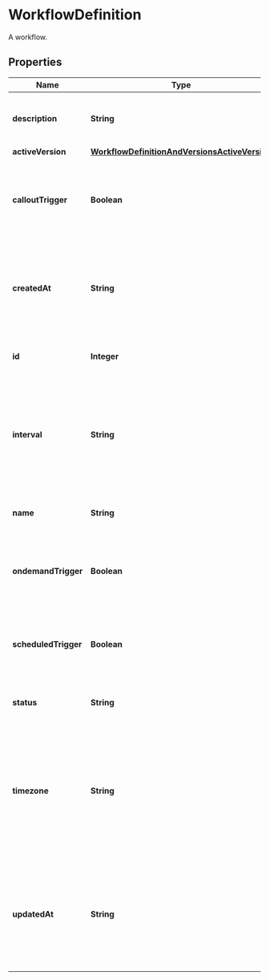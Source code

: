 

# WorkflowDefinition

A workflow. 

## Properties

| Name | Type | Description | Notes |
|------------ | ------------- | ------------- | -------------|
|**description** | **String** | The description of the workflow definition.  |  [optional] |
|**activeVersion** | [**WorkflowDefinitionAndVersionsActiveVersion**](WorkflowDefinitionAndVersionsActiveVersion.md) |  |  [optional] |
|**calloutTrigger** | **Boolean** | Indicates whether the callout trigger is enabled for the retrieved workflow.  |  [optional] |
|**createdAt** | **String** | The date and time when the workflow is created, in the &#x60;YYYY-MM-DD HH:MM:SS&#x60; format.  |  [optional] |
|**id** | **Integer** | The unique ID of the workflow definition.  |  [optional] |
|**interval** | **String** | The schedule of the workflow, in a CRON expression. Returns null if the schedued trigger is disabled.  |  [optional] |
|**name** | **String** | The name of the workflow definition.  |  [optional] |
|**ondemandTrigger** | **Boolean** | Indicates whether the ondemand trigger is enabled for the workflow.  |  [optional] |
|**scheduledTrigger** | **Boolean** | Indicates whether the scheduled trigger is enabled for the workflow.  |  [optional] |
|**status** | **String** | The status of the workflow definition.  |  [optional] |
|**timezone** | **String** | The timezone that is configured for the scheduler of the workflow. Returns null if the scheduled trigger is disabled.  |  [optional] |
|**updatedAt** | **String** | The date and time when the workflow is updated the last time, in the &#x60;YYYY-MM-DD HH:MM:SS&#x60; format.  |  [optional] |




